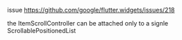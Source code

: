 issue https://github.com/google/flutter.widgets/issues/218

the ItemScrollController can be attached only to a signle ScrollablePositionedList